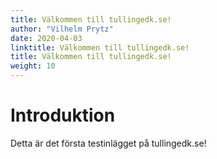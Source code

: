 ```yaml
---
title: Välkommen till tullingedk.se!
author: "Vilhelm Prytz"
date: 2020-04-03
linktitle: Välkommen till tullingedk.se!
title: Välkommen till tullingedk.se!
weight: 10
---
```


# Introduktion

Detta är det första testinlägget på tullingedk.se!
